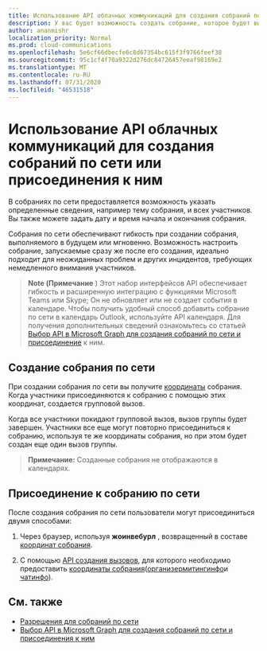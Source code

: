 ```yaml
---
title: Использование API облачных коммуникаций для создания собраний по сети или присоединения к ним
description: У вас будет возможность создать собрание, которое будет выполняться в будущем или мгновенно
author: ananmishr
localization_priority: Normal
ms.prod: cloud-communications
ms.openlocfilehash: 5e6cf66dbecfe6c8d67354bc615f3f9766feef38
ms.sourcegitcommit: 95c1cf4f70a9322d276dc84726457eeaf98169e2
ms.translationtype: MT
ms.contentlocale: ru-RU
ms.lasthandoff: 07/31/2020
ms.locfileid: "46531518"
---
```

# <a name="use-the-cloud-communications-api-to-create-or-join-online-meetings"></a>Использование API облачных коммуникаций для создания собраний по сети или присоединения к ним

В собраниях по сети предоставляется возможность указать определенные сведения, например тему собрания, и всех участников. Вы также можете задать дату и время начала и окончания собрания.

Собрания по сети обеспечивают гибкость при создании собрания, выполняемого в будущем или мгновенно. Возможность настроить собрание, запускаемые сразу же после его создания, идеально подходит для неожиданных проблем и других инцидентов, требующих немедленного внимания участников.

> **Note (Примечание** ) Этот набор интерфейсов API обеспечивает гибкость и расширенную интеграцию с функциями Microsoft Teams или Skype; Он не обновляет или не создает события в календаре. Чтобы получить удобный способ добавить собрание по сети в календарь Outlook, используйте API календаря. Для получения дополнительных сведений ознакомьтесь со статьей [Выбор API в Microsoft Graph для создания собраний по сети и присоединение](choose-online-meeting-api.md) к ним.

## <a name="create-an-online-meeting"></a>Создание собрания по сети

При создании собрания по сети вы получите [координаты](/graph/api/resources/onlinemeeting) собрания. Когда участники присоединяются к собранию с помощью этих координат, создается групповой вызов.

Когда все участники покидают групповой вызов, вызов группы будет завершен. Участники все еще могут повторно присоединиться к собранию, используя те же координаты собрания, но при этом будет создан еще один вызов группы.

>**Примечание:** Созданные собрания не отображаются в календарях.

## <a name="join-an-online-meeting"></a>Присоединение к собранию по сети
После создания собрания по сети пользователи могут присоединиться двумя способами:

1. Через браузер, используя **жоинвебурл** , возвращенный в составе [координат собрания](/graph/api/resources/onlinemeeting).

2. С помощью [API создания вызовов](/graph/api/application-post-calls#example-5-join-scheduled-meeting-with-service-hosted-media), для которого необходимо предоставить [координаты собрания](/graph/api/resources/onlinemeeting)([организермитингинфо](/graph/api/resources/organizermeetinginfo)и [чатинфо](/graph/api/resources/chatinfo)).

## <a name="see-also"></a>См. также

- [Разрешения для собраний по сети](/graph/permissions-reference#online-meetings-permissions)
- [Выбор API в Microsoft Graph для создания собраний по сети и присоединения к ним](choose-online-meeting-api.md)
